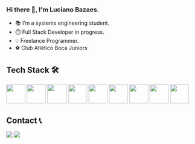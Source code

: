 ### Hi there 👋, I'm Luciano Bazaes.


- 📚 I’m a systems engineering student.
- ⏱️ Full Stack Developer in progress.
- 💡 Freelance Programmer.
- ⚽ Club Atlético Boca Juniors


## Tech Stack 🛠️
<img height=50rem width=50rem src="https://cdn.jsdelivr.net/gh/devicons/devicon/icons/html5/html5-original.svg" /> <img height=50rem width=50rem src="https://cdn.jsdelivr.net/gh/devicons/devicon/icons/css3/css3-original.svg" /> <img height=51rem width=52rem src="https://icon-library.com/images/javascript-icon-png/javascript-icon-png-23.jpg" /> <img height=50rem width=50rem src="https://cdn.jsdelivr.net/gh/devicons/devicon/icons/java/java-original-wordmark.svg" />
<img height=50rem width=50rem src="https://icon-library.com/images/react-icon/react-icon-29.jpg" /> <img 
height=50rem width=50rem src="https://cdn.jsdelivr.net/gh/devicons/devicon/icons/nodejs/nodejs-original.svg" /> <img height=50rem width=50rem src="https://cdn.jsdelivr.net/gh/devicons/devicon/icons/bootstrap/bootstrap-original.svg" />
<img height=50rem width=50rem  src="https://cdn.jsdelivr.net/gh/devicons/devicon/icons/git/git-original.svg" />
<img height=50rem width=50rem src="https://cdn.jsdelivr.net/gh/devicons/devicon/icons/vscode/vscode-original-wordmark.svg" />
          

##  Contact 📞
<a href = "mailto:lucho.bazaes@gmail.com"><img src="https://img.shields.io/badge/Gmail-D14836?style=for-the-badge&logo=gmail&logoColor=white" target="_blank"></a>
  <a href="https://www.linkedin.com/in/lucianobazaes/" target="_blank"><img src="https://img.shields.io/badge/-LinkedIn-%230077B5?style=for-the-badge&logo=linkedin&logoColor=white" target="_blank"></a> 
  


          
          
          
          
